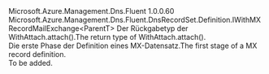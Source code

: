 <Type Name="IMXRecordSetBlank&lt;ParentT&gt;" FullName="Microsoft.Azure.Management.Dns.Fluent.DnsRecordSet.Definition.IMXRecordSetBlank&lt;ParentT&gt;">
  <TypeSignature Language="C#" Value="public interface IMXRecordSetBlank&lt;ParentT&gt; : Microsoft.Azure.Management.Dns.Fluent.DnsRecordSet.Definition.IWithMXRecordMailExchange&lt;ParentT&gt;" />
  <TypeSignature Language="ILAsm" Value=".class public interface auto ansi abstract IMXRecordSetBlank`1&lt;ParentT&gt; implements class Microsoft.Azure.Management.Dns.Fluent.DnsRecordSet.Definition.IWithMXRecordMailExchange`1&lt;!ParentT&gt;" />
  <TypeSignature Language="DocId" Value="T:Microsoft.Azure.Management.Dns.Fluent.DnsRecordSet.Definition.IMXRecordSetBlank`1" />
  <TypeSignature Language="VB.NET" Value="Public Interface IMXRecordSetBlank(Of ParentT)&#xA;Implements IWithMXRecordMailExchange(Of ParentT)" />
  <TypeSignature Language="F#" Value="type IMXRecordSetBlank&lt;'ParentT&gt; = interface&#xA;    interface IWithMXRecordMailExchange&lt;'ParentT&gt;" />
  <AssemblyInfo>
    <AssemblyName>Microsoft.Azure.Management.Dns.Fluent</AssemblyName>
    <AssemblyVersion>1.0.0.60</AssemblyVersion>
  </AssemblyInfo>
  <TypeParameters>
    <TypeParameter Name="ParentT" />
  </TypeParameters>
  <Interfaces>
    <Interface>
      <InterfaceName>Microsoft.Azure.Management.Dns.Fluent.DnsRecordSet.Definition.IWithMXRecordMailExchange&lt;ParentT&gt;</InterfaceName>
    </Interface>
  </Interfaces>
  <Docs>
    <typeparam name="ParentT"><span data-ttu-id="f6499-101">Der Rückgabetyp der WithAttach.attach().</span><span class="sxs-lookup"><span data-stu-id="f6499-101">The return type of  WithAttach.attach().</span></span></typeparam>
    <summary>
            <span data-ttu-id="f6499-102">Die erste Phase der Definition eines MX-Datensatz.</span><span class="sxs-lookup"><span data-stu-id="f6499-102">The first stage of a MX record definition.</span></span>
            </summary>
    <remarks>To be added.</remarks>
  </Docs>
  <Members />
</Type>